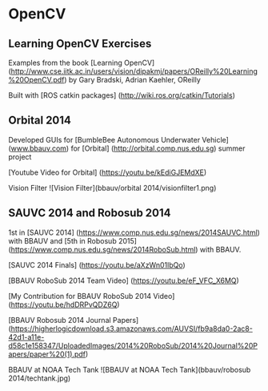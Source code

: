 OpenCV
======

Learning OpenCV Exercises
------
Examples from the book [Learning OpenCV] (http://www.cse.iitk.ac.in/users/vision/dipakmj/papers/OReilly%20Learning%20OpenCV.pdf) by Gary Bradski, Adrian Kaehler, OReilly 

Built with [ROS catkin packages] (http://wiki.ros.org/catkin/Tutorials)

Orbital 2014
------
Developed GUIs for [BumbleBee Autonomous Underwater Vehicle] (www.bbauv.com) for [Orbital] (http://orbital.comp.nus.edu.sg) summer project

[Youtube Video for Orbital] (https://youtu.be/kEdiGJEMdXE)

Vision Filter 
![Vision Filter](bbauv/orbital 2014/visionfilter1.png)

SAUVC 2014 and Robosub 2014 
------
1st in [SAUVC 2014] (https://www.comp.nus.edu.sg/news/2014SAUVC.html) with BBAUV and [5th in Robosub 2015] (https://www.comp.nus.edu.sg/news/2014RoboSub.html)  with BBAUV. 

[SAUVC 2014 Finals] (https://youtu.be/aXzWn01lbQo)

[BBAUV RoboSub 2014 Team Video] (https://youtu.be/eF_VFC_X6MQ)

[My Contribution for BBAUV RoboSub 2014 Video] (https://youtu.be/hdDRPvQDZ6Q)

[BBAUV Robosub 2014 Journal Papers] (https://higherlogicdownload.s3.amazonaws.com/AUVSI/fb9a8da0-2ac8-42d1-a11e-d58c1e158347/UploadedImages/2014%20RoboSub/2014%20Journal%20Papers/paper%20(1).pdf)

BBAUV at NOAA Tech Tank
![BBAUV at NOAA Tech Tank](bbauv/robosub 2014/techtank.jpg)
